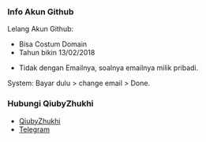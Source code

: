 ### Info Akun Github
Lelang Akun Github:
+ Bisa Costum Domain
+ Tahun bikin 13/02/2018
- Tidak dengan Emailnya, soalnya emailnya milik pribadi.

System:
Bayar dulu > change email > Done.

### Hubungi QiubyZhukhi
- [QiubyZhukhi](https://www.facebook.com/QiubyZhuk?mibextid=2JQ9oc)
- [Telegram](t.me/QiubyZhukhi)
